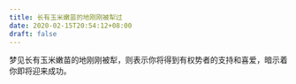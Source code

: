 ```yaml
---
title: 长有玉米嫩苗的地刚刚被犁过
date: 2020-02-15T20:54:12+08:00
draft: false
---
```


梦见长有玉米嫩苗的地刚刚被犁，则表示你将得到有权势者的支持和喜爱，暗示着你即将迎来成功。
